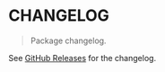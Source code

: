 # CHANGELOG

> Package changelog.

See [GitHub Releases](https://github.com/stdlib-js/blas-ext-base-dsnannsumors/releases) for the changelog.